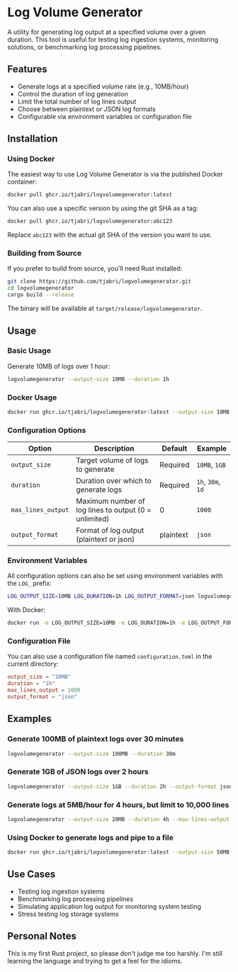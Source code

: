 # Log Volume Generator

A utility for generating log output at a specified volume over a given duration. This tool is useful for testing log ingestion systems, monitoring solutions, or benchmarking log processing pipelines.

## Features

- Generate logs at a specified volume rate (e.g., 10MB/hour)
- Control the duration of log generation
- Limit the total number of log lines output
- Choose between plaintext or JSON log formats
- Configurable via environment variables or configuration file

## Installation

### Using Docker

The easiest way to use Log Volume Generator is via the published Docker container:

```bash
docker pull ghcr.io/tjabri/logvolumegenerator:latest
```

You can also use a specific version by using the git SHA as a tag:

```bash
docker pull ghcr.io/tjabri/logvolumegenerator:abc123
```

Replace `abc123` with the actual git SHA of the version you want to use.

### Building from Source

If you prefer to build from source, you'll need Rust installed:

```bash
git clone https://github.com/tjabri/logvolumegenerator.git
cd logvolumegenerator
cargo build --release
```

The binary will be available at `target/release/logvolumegenerator`.

## Usage

### Basic Usage

Generate 10MB of logs over 1 hour:

```bash
logvolumegenerator --output-size 10MB --duration 1h
```

### Docker Usage

```bash
docker run ghcr.io/tjabri/logvolumegenerator:latest --output-size 10MB --duration 1h
```

### Configuration Options

| Option | Description | Default | Example |
|--------|-------------|---------|---------|
| `output_size` | Target volume of logs to generate | Required | `10MB`, `1GB` |
| `duration` | Duration over which to generate logs | Required | `1h`, `30m`, `1d` |
| `max_lines_output` | Maximum number of log lines to output (0 = unlimited) | 0 | `1000` |
| `output_format` | Format of log output (plaintext or json) | plaintext | `json` |

### Environment Variables

All configuration options can also be set using environment variables with the `LOG_` prefix:

```bash
LOG_OUTPUT_SIZE=10MB LOG_DURATION=1h LOG_OUTPUT_FORMAT=json logvolumegenerator
```

With Docker:

```bash
docker run -e LOG_OUTPUT_SIZE=10MB -e LOG_DURATION=1h -e LOG_OUTPUT_FORMAT=json ghcr.io/tjabri/logvolumegenerator:latest
```

### Configuration File

You can also use a configuration file named `configuration.toml` in the current directory:

```toml
output_size = "10MB"
duration = "1h"
max_lines_output = 1000
output_format = "json"
```

## Examples

### Generate 100MB of plaintext logs over 30 minutes

```bash
logvolumegenerator --output-size 100MB --duration 30m
```

### Generate 1GB of JSON logs over 2 hours

```bash
logvolumegenerator --output-size 1GB --duration 2h --output-format json
```

### Generate logs at 5MB/hour for 4 hours, but limit to 10,000 lines

```bash
logvolumegenerator --output-size 20MB --duration 4h --max-lines-output 10000
```

### Using Docker to generate logs and pipe to a file

```bash
docker run ghcr.io/tjabri/logvolumegenerator:latest --output-size 50MB --duration 1h > logs.txt
```

## Use Cases

- Testing log ingestion systems
- Benchmarking log processing pipelines
- Simulating application log output for monitoring system testing
- Stress testing log storage systems

## Personal Notes

This is my first Rust project, so please don't judge me too harshly. I'm still learning the language and trying to get a
feel for the idioms.
